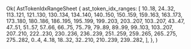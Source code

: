 Ok(
    AstTokenIdxRangeSheet {
        ast_token_idx_ranges: [
            10..18,
            24..32,
            113..121,
            121..130,
            130..134,
            134..140,
            140..150,
            150..159,
            159..163,
            163..173,
            173..180,
            180..186,
            186..195,
            195..199,
            199..203,
            203..207,
            103..207,
            43..47,
            47..51,
            51..57,
            57..66,
            66..75,
            75..79,
            79..89,
            89..99,
            99..103,
            103..207,
            207..210,
            222..230,
            230..236,
            236..239,
            251..259,
            259..265,
            265..275,
            275..282,
            0..4,
            4..18,
            18..32,
            32..210,
            210..239,
            239..282,
        ],
    },
)